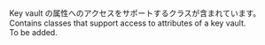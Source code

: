 <Namespace Name="Microsoft.Azure.Management.KeyVault.Fluent.Models">
  <Docs>
    <summary><span data-ttu-id="03e86-101">Key vault の属性へのアクセスをサポートするクラスが含まれています。</span><span class="sxs-lookup"><span data-stu-id="03e86-101">Contains classes that support access to attributes of a key vault.</span></span></summary> 
    <remarks>To be added.</remarks>
  </Docs>
</Namespace>

